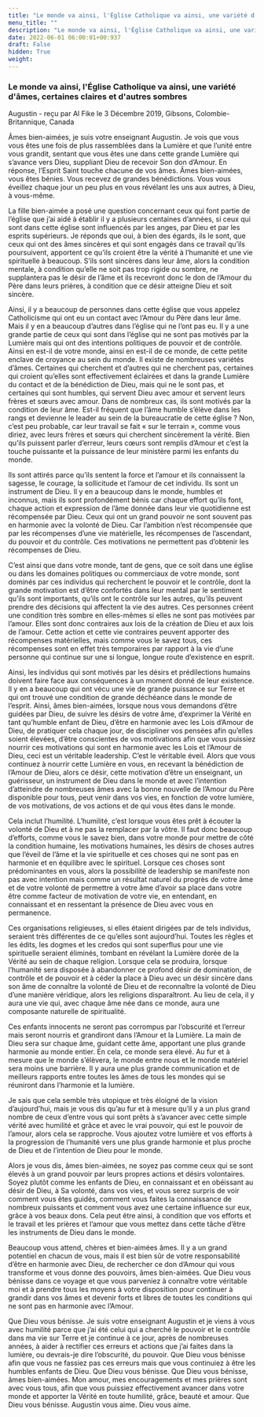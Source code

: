 ```yaml
---
title: "Le monde va ainsi, l'Église Catholique va ainsi, une variété d'âmes, certaines claires et d'autres sombres"
menu_title: ""
description: "Le monde va ainsi, l'Église Catholique va ainsi, une variété d'âmes, certaines claires et d'autres sombres"
date: 2022-06-01 06:00:01+00:937
draft: False
hidden: True
weight:
---
```

### Le monde va ainsi, l'Église Catholique va ainsi, une variété d'âmes, certaines claires et d'autres sombres

Augustin - reçu par Al Fike le 3 Décembre 2019, Gibsons, Colombie-Britannique, Canada

Âmes bien-aimées, je suis votre enseignant Augustin. Je vois que vous vous êtes une fois de plus rassemblées dans la Lumière et que l’unité entre vous grandit, sentant que vous êtes une dans cette grande Lumière qui s’avance vers Dieu, suppliant Dieu de recevoir Son don d’Amour. En réponse, l’Esprit Saint touche chacune de vos âmes. Âmes bien-aimées, vous êtes bénies. Vous recevez de grandes bénédictions. Vous vous éveillez chaque jour un peu plus en vous révélant les uns aux autres, à Dieu, à vous-même.

La fille bien-aimée a posé une question concernant ceux qui font partie de l’église que j’ai aidé à établir il y a plusieurs centaines d’années, si ceux qui sont dans cette église sont influencés par les anges, par Dieu et par les esprits supérieurs. Je réponds que oui, à bien des égards, ils le sont, que ceux qui ont des âmes sincères et qui sont engagés dans ce travail qu’ils poursuivent, apportent ce qu’ils croient être la vérité à l’humanité et une vie spirituelle à beaucoup. S’ils sont sincères dans leur âme, alors la condition mentale, à condition qu’elle ne soit pas trop rigide ou sombre, ne supplantera pas le désir de l’âme et ils recevront donc le don de l’Amour du Père dans leurs prières, à condition que ce désir atteigne Dieu et soit sincère.

Ainsi, il y a beaucoup de personnes dans cette église que vous appelez Catholicisme qui ont eu un contact avec l’Amour du Père dans leur âme. Mais il y en a beaucoup d’autres dans l’église qui ne l’ont pas eu. Il y a une grande partie de ceux qui sont dans l’église qui ne sont pas motivés par la Lumière mais qui ont des intentions politiques de pouvoir et de contrôle. Ainsi en est-il de votre monde, ainsi en est-il de ce monde, de cette petite enclave de croyance au sein du monde. Il existe de nombreuses variétés d’âmes. Certaines qui cherchent et d’autres qui ne cherchent pas, certaines qui croient qu’elles sont effectivement éclairées et dans la grande Lumière du contact et de la bénédiction de Dieu, mais qui ne le sont pas, et certaines qui sont humbles, qui servent Dieu avec amour et servent leurs frères et sœurs avec amour. Dans de nombreux cas, ils sont motivés par la condition de leur âme. Est-il fréquent que l’âme humble s’élève dans les rangs et devienne le leader au sein de la bureaucratie de cette église ? Non, c’est peu probable, car leur travail se fait « sur le terrain », comme vous diriez, avec leurs frères et sœurs qui cherchent sincèrement la vérité. Bien qu’ils puissent parler d’erreur, leurs cœurs sont remplis d’Amour et c’est la touche puissante et la puissance de leur ministère parmi les enfants du monde.

Ils sont attirés parce qu’ils sentent la force et l’amour et ils connaissent la sagesse, le courage, la sollicitude et l’amour de cet individu. Ils sont un instrument de Dieu. Il y en a beaucoup dans le monde, humbles et inconnus, mais ils sont profondément bénis car chaque effort qu’ils font, chaque action et expression de l’âme donnée dans leur vie quotidienne est récompensée par Dieu. Ceux qui ont un grand pouvoir ne sont souvent pas en harmonie avec la volonté de Dieu. Car l’ambition n’est récompensée que par les récompenses d’une vie matérielle, les récompenses de l’ascendant, du pouvoir et du contrôle. Ces motivations ne permettent pas d’obtenir les récompenses de Dieu.

C’est ainsi que dans votre monde, tant de gens, que ce soit dans une église ou dans les domaines politiques ou commerciaux de votre monde, sont dominés par ces individus qui recherchent le pouvoir et le contrôle, dont la grande motivation est d’être confortés dans leur mental par le sentiment qu’ils sont importants, qu’ils ont le contrôle sur les autres, qu’ils peuvent prendre des décisions qui affectent la vie des autres. Ces personnes créent une condition très sombre en elles-mêmes si elles ne sont pas motivées par l’amour. Elles sont donc contraires aux lois de la création de Dieu et aux lois de l’amour. Cette action et cette vie contraires peuvent apporter des récompenses matérielles, mais comme vous le savez tous, ces récompenses sont en effet très temporaires par rapport à la vie d’une personne qui continue sur une si longue, longue route d’existence en esprit.

Ainsi, les individus qui sont motivés par les désirs et prédilections humains doivent faire face aux conséquences à un moment donné de leur existence. Il y en a beaucoup qui ont vécu une vie de grande puissance sur Terre et qui ont trouvé une condition de grande déchéance dans le monde de l’esprit. Ainsi, âmes bien-aimées, lorsque nous vous demandons d’être guidées par Dieu, de suivre les désirs de votre âme, d’exprimer la Vérité en tant qu’humble enfant de Dieu, d’être en harmonie avec les Lois d’Amour de Dieu, de pratiquer cela chaque jour, de discipliner vos pensées afin qu’elles soient élevées, d’être conscientes de vos motivations afin que vous puissiez nourrir ces motivations qui sont en harmonie avec les Lois et l’Amour de Dieu, ceci est un véritable leadership. C’est le véritable éveil. Alors que vous continuez à nourrir cette Lumière en vous, en recevant la bénédiction de l’Amour de Dieu, alors ce désir, cette motivation d’être un enseignant, un guérisseur, un instrument de Dieu dans le monde et avec l’intention d’atteindre de nombreuses âmes avec la bonne nouvelle de l’Amour du Père disponible pour tous, peut venir dans vos vies, en fonction de votre lumière, de vos motivations, de vos actions et de qui vous êtes dans le monde.

Cela inclut l’humilité. L’humilité, c’est lorsque vous êtes prêt à écouter la volonté de Dieu et à ne pas la remplacer par la vôtre. Il faut donc beaucoup d’efforts, comme vous le savez bien, dans votre monde pour mettre de côté la condition humaine, les motivations humaines, les désirs de choses autres que l’éveil de l’âme et la vie spirituelle et ces choses qui ne sont pas en harmonie et en équilibre avec le spirituel. Lorsque ces choses sont prédominantes en vous, alors la possibilité de leadership se manifeste non pas avec intention mais comme un résultat naturel du progrès de votre âme et de votre volonté de permettre à votre âme d’avoir sa place dans votre être comme facteur de motivation de votre vie, en entendant, en connaissant et en ressentant la présence de Dieu avec vous en permanence.

Ces organisations religieuses, si elles étaient dirigées par de tels individus, seraient très différentes de ce qu’elles sont aujourd’hui. Toutes les règles et les édits, les dogmes et les credos qui sont superflus pour une vie spirituelle seraient éliminés, tombant en révélant la Lumière dorée de la Vérité au sein de chaque religion. Lorsque cela se produira, lorsque l’humanité sera disposée à abandonner ce profond désir de domination, de contrôle et de pouvoir et à céder la place à Dieu avec un désir sincère dans son âme de connaître la volonté de Dieu et de reconnaître la volonté de Dieu d’une manière véridique, alors les religions disparaîtront. Au lieu de cela, il y aura une vie qui, avec chaque âme née dans ce monde, aura une composante naturelle de spiritualité.

Ces enfants innocents ne seront pas corrompus par l’obscurité et l’erreur mais seront nourris et grandiront dans l’Amour et la Lumière. La main de Dieu sera sur chaque âme, guidant cette âme, apportant une plus grande harmonie au monde entier. En cela, ce monde sera élevé. Au fur et à mesure que le monde s’élèvera, le monde entre nous et le monde matériel sera moins une barrière. Il y aura une plus grande communication et de meilleurs rapports entre toutes les âmes de tous les mondes qui se réuniront dans l’harmonie et la lumière.

Je sais que cela semble très utopique et très éloigné de la vision d’aujourd’hui, mais je vous dis qu’au fur et à mesure qu’il y a un plus grand nombre de ceux d’entre vous qui sont prêts à s’avancer avec cette simple vérité avec humilité et grâce et avec le vrai pouvoir, qui est le pouvoir de l’amour, alors cela se rapproche. Vous ajoutez votre lumière et vos efforts à la progression de l’humanité vers une plus grande harmonie et plus proche de Dieu et de l’intention de Dieu pour le monde.

Alors je vous dis, âmes bien-aimées, ne soyez pas comme ceux qui se sont élevés à un grand pouvoir par leurs propres actions et désirs volontaires. Soyez plutôt comme les enfants de Dieu, en connaissant et en obéissant au désir de Dieu, à Sa volonté, dans vos vies, et vous serez surpris de voir comment vous êtes guidés, comment vous faites la connaissance de nombreux puissants et comment vous avez une certaine influence sur eux, grâce à vos beaux dons. Cela peut être ainsi, à condition que vos efforts et le travail et les prières et l’amour que vous mettez dans cette tâche d’être les instruments de Dieu dans le monde.

Beaucoup vous attend, chères et bien-aimées âmes. Il y a un grand potentiel en chacun de vous, mais il est bien sûr de votre responsabilité d’être en harmonie avec Dieu, de rechercher ce don d’Amour qui vous transforme et vous donne des pouvoirs, âmes bien-aimées. Que Dieu vous bénisse dans ce voyage et que vous parveniez à connaître votre véritable moi et à prendre tous les moyens à votre disposition pour continuer à grandir dans vos âmes et devenir forts et libres de toutes les conditions qui ne sont pas en harmonie avec l’Amour.

Que Dieu vous bénisse. Je suis votre enseignant Augustin et je viens à vous avec humilité parce que j’ai été celui qui a cherché le pouvoir et le contrôle dans ma vie sur Terre et je continue à ce jour, après de nombreuses années, à aider à rectifier ces erreurs et actions que j’ai faites dans la lumière, ou devrais-je dire l’obscurité, du pouvoir. Que Dieu vous bénisse afin que vous ne fassiez pas ces erreurs mais que vous continuiez à être les humbles enfants de Dieu. Que Dieu vous bénisse. Que Dieu vous bénisse, âmes bien-aimées. Mon amour, mes encouragements et mes prières sont avec vous tous, afin que vous puissiez effectivement avancer dans votre monde et apporter la Vérité en toute humilité, grâce, beauté et amour. Que Dieu vous bénisse. Augustin vous aime. Dieu vous aime.





